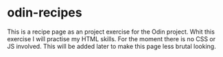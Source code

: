 # odin-recipes
This is a recipe page as an project exercise for the Odin project.
Whit this exercise I will practise my HTML skills. For the moment there is no CSS or JS involved.
This will be added later to make this page less brutal looking.